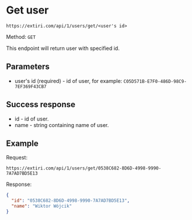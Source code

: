 # Get user

```https://extiri.com/api/1/users/get/<user's id>```

Method: `GET`

This endpoint will return user with specified id.

## Parameters
- user's id (required) - id of user, for example: `C05D571B-E7F0-486D-98C9-7EF369F43CB7`

## Success response

- id - id of user.
- name - string containing name of user.

## Example

Request:

```https://extiri.com/api/1/users/get/0538C682-8D6D-4998-9990-7A7AD7BD5E13```

Response:

```json
{
  "id": "0538C682-8D6D-4998-9990-7A7AD7BD5E13",
  "name": "Wiktor Wójcik" 
}
```
